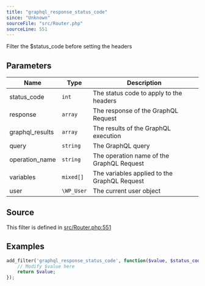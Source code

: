 ```yaml
---
title: "graphql_response_status_code"
since: "Unknown"
sourceFile: "src/Router.php"
sourceLine: 551
---
```



Filter the $status_code before setting the headers

## Parameters

| Name | Type | Description |
|------|------|-------------|
| status_code | `int` | The status code to apply to the headers |
| response | `array` | The response of the GraphQL Request |
| graphql_results | `array` | The results of the GraphQL execution |
| query | `string` | The GraphQL query |
| operation_name | `string` | The operation name of the GraphQL Request |
| variables | `mixed[]` | The variables applied to the GraphQL Request |
| user | `\WP_User` | The current user object |




## Source

This filter is defined in [src/Router.php:551](https://github.com/wp-graphql/wp-graphql/blob/develop/src/Router.php#L551)


## Examples

```php
add_filter('graphql_response_status_code', function($value, $status_code, $response, $graphql_results, $query, $operation_name, $variables, $user) {
    // Modify $value here
    return $value;
});
```